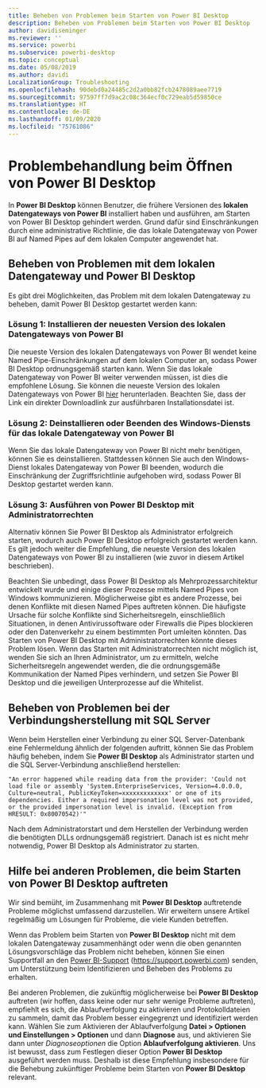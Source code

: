```yaml
---
title: Beheben von Problemen beim Starten von Power BI Desktop
description: Beheben von Problemen beim Starten von Power BI Desktop
author: davidiseminger
ms.reviewer: ''
ms.service: powerbi
ms.subservice: powerbi-desktop
ms.topic: conceptual
ms.date: 05/08/2019
ms.author: davidi
LocalizationGroup: Troubleshooting
ms.openlocfilehash: 90debd0a24485c2d2a0bb82fcb2478089aee7719
ms.sourcegitcommit: 97597ff7d9ac2c08c364ecf0c729eab5d59850ce
ms.translationtype: HT
ms.contentlocale: de-DE
ms.lasthandoff: 01/09/2020
ms.locfileid: "75761086"
---
```

# <a name="troubleshoot-opening-power-bi-desktop"></a>Problembehandlung beim Öffnen von Power BI Desktop
In **Power BI Desktop** können Benutzer, die frühere Versionen des **lokalen Datengateways von Power BI** installiert haben und ausführen, am Starten von Power BI Desktop gehindert werden. Grund dafür sind Einschränkungen durch eine administrative Richtlinie, die das lokale Datengateway von Power BI auf Named Pipes auf dem lokalen Computer angewendet hat. 

## <a name="resolve-issues-with-the-on-premises-data-gateway-and-power-bi-desktop"></a>Beheben von Problemen mit dem lokalen Datengateway und Power BI Desktop
Es gibt drei Möglichkeiten, das Problem mit dem lokalen Datengateway zu beheben, damit Power BI Desktop gestartet werden kann:

### <a name="resolution-1-install-the-latest-version-of-power-bi-on-premises-data-gateway"></a>Lösung 1: Installieren der neuesten Version des lokalen Datengateways von Power BI
Die neueste Version des lokalen Datengateways von Power BI wendet keine Named Pipe-Einschränkungen auf dem lokalen Computer an, sodass Power BI Desktop ordnungsgemäß starten kann. Wenn Sie das lokale Datengateway von Power BI weiter verwenden müssen, ist dies die empfohlene Lösung. Sie können die neueste Version des lokalen Datengateways von Power BI [hier](https://go.microsoft.com/fwlink/?LinkId=698863) herunterladen. Beachten Sie, dass der Link ein direkter Downloadlink zur ausführbaren Installationsdatei ist.

### <a name="resolution-2-uninstall-or-stop-the-power-bi-on-premises-data-gateway-windows-service"></a>Lösung 2: Deinstallieren oder Beenden des Windows-Diensts für das lokale Datengateway von Power BI
Wenn Sie das lokale Datengateway von Power BI nicht mehr benötigen, können Sie es deinstallieren. Stattdessen können Sie auch den Windows-Dienst lokales Datengateway von Power BI beenden, wodurch die Einschränkung der Zugriffsrichtlinie aufgehoben wird, sodass Power BI Desktop gestartet werden kann.

### <a name="resolution-3-run-power-bi-desktop-with-administrator-privilege"></a>Lösung 3: Ausführen von Power BI Desktop mit Administratorrechten
Alternativ können Sie Power BI Desktop als Administrator erfolgreich starten, wodurch auch Power BI Desktop erfolgreich gestartet werden kann. Es gilt jedoch weiter die Empfehlung, die neueste Version des lokalen Datengateways von Power BI zu installieren (wie zuvor in diesem Artikel beschrieben).

Beachten Sie unbedingt, dass Power BI Desktop als Mehrprozessarchitektur entwickelt wurde und einige dieser Prozesse mittels Named Pipes von Windows kommunizieren. Möglicherweise gibt es andere Prozesse, bei denen Konflikte mit diesen Named Pipes auftreten können. Die häufigste Ursache für solche Konflikte sind Sicherheitsregeln, einschließlich Situationen, in denen Antivirussoftware oder Firewalls die Pipes blockieren oder den Datenverkehr zu einem bestimmten Port umleiten könnten. Das Starten von Power BI Desktop mit Administratorrechten könnte dieses Problem lösen. Wenn das Starten mit Administratorrechten nicht möglich ist, wenden Sie sich an Ihren Administrator, um zu ermitteln, welche Sicherheitsregeln angewendet werden, die die ordnungsgemäße Kommunikation der Named Pipes verhindern, und setzen Sie Power BI Desktop und die jeweiligen Unterprozesse auf die Whitelist.

## <a name="resolve-issues-when-connecting-to-sql-server"></a>Beheben von Problemen bei der Verbindungsherstellung mit SQL Server
Wenn beim Herstellen einer Verbindung zu einer SQL Server-Datenbank eine Fehlermeldung ähnlich der folgenden auftritt, können Sie das Problem häufig beheben, indem Sie **Power BI Desktop** als Administrator starten und die SQL Server-Verbindung anschließend herstellen:

    "An error happened while reading data from the provider: 'Could not load file or assembly 'System.EnterpriseServices, Version=4.0.0.0, Culture=neutral, PublicKeyToken=xxxxxxxxxxxxx' or one of its dependencies. Either a required impersonation level was not provided, or the provided impersonation level is invalid. (Exception from HRESULT: 0x80070542)'"

Nach dem Administratorstart und dem Herstellen der Verbindung werden die benötigten DLLs ordnungsgemäß registriert. Danach ist es nicht mehr notwendig, Power BI Desktop als Administrator zu starten.

## <a name="help-with-other-issues-when-launching-power-bi-desktop"></a>Hilfe bei anderen Problemen, die beim Starten von Power BI Desktop auftreten
Wir sind bemüht, im Zusammenhang mit **Power BI Desktop** auftretende Probleme möglichst umfassend darzustellen. Wir erweitern unsere Artikel regelmäßig um Lösungen für Probleme, die viele Kunden betreffen.

Wenn das Problem beim Starten von **Power BI Desktop** nicht mit dem lokalen Datengateway zusammenhängt oder wenn die oben genannten Lösungsvorschläge das Problem nicht beheben, können Sie einen Supportfall an den [Power BI-Support](https://support.powerbi.com) (https://support.powerbi.com) senden, um Unterstützung beim Identifizieren und Beheben des Problems zu erhalten.

Bei anderen Problemen, die zukünftig möglicherweise bei **Power BI Desktop** auftreten (wir hoffen, dass keine oder nur sehr wenige Probleme auftreten), empfiehlt es sich, die Ablaufverfolgung zu aktivieren und Protokolldateien zu sammeln, damit das Problem besser eingegrenzt und identifiziert werden kann. Wählen Sie zum Aktivieren der Ablaufverfolgung **Datei > Optionen und Einstellungen > Optionen** und dann **Diagnose** aus, und aktivieren Sie dann unter *Diagnoseoptionen* die Option **Ablaufverfolgung aktivieren**. Uns ist bewusst, dass zum Festlegen dieser Option **Power BI Desktop** ausgeführt werden muss. Deshalb ist diese Empfehlung insbesondere für die Behebung zukünftiger Probleme beim Starten von **Power BI Desktop** relevant.

